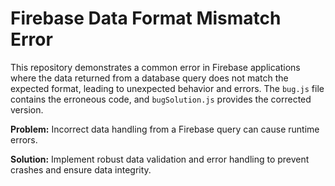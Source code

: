 # Firebase Data Format Mismatch Error

This repository demonstrates a common error in Firebase applications where the data returned from a database query does not match the expected format, leading to unexpected behavior and errors.  The `bug.js` file contains the erroneous code, and `bugSolution.js` provides the corrected version.

**Problem:**
Incorrect data handling from a Firebase query can cause runtime errors.

**Solution:**
Implement robust data validation and error handling to prevent crashes and ensure data integrity.